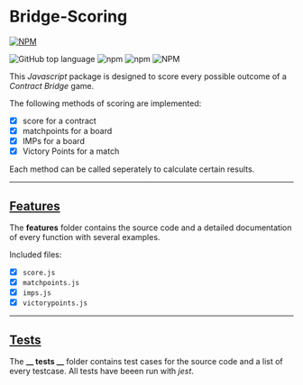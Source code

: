 # Bridge-Scoring

[![NPM](https://nodei.co/npm/bridge-scoring.png?downloads=true&downloadRank=true&stars=true)](https://nodei.co/npm/bridge-scoring/)

![GitHub top language](https://img.shields.io/github/languages/top/jfklorenz/bridge-scoring) ![npm](https://img.shields.io/npm/v/bridge-scoring) ![npm](https://img.shields.io/npm/dm/bridge-scoring) ![NPM](https://img.shields.io/npm/l/bridge-scoring)

This *Javascript* package is designed to score every possible outcome of a *Contract Bridge* game.

The following methods of scoring are implemented:
- [x] score for a contract
- [x] matchpoints for a board
- [x] IMPs for a board
- [x] Victory Points for a match

Each method can be called seperately to calculate certain results.

---

## [Features](https://github.com/jfklorenz/Bridge-Scoring/blob/master/scoring/features/README.md "Link / Scoring / Features")
The **features** folder contains the source code and a detailed documentation of every function with several examples.

Included files:
- [x] `score.js`
- [x] `matchpoints.js`
- [x] `imps.js`
- [x] `victorypoints.js`

---

## [Tests](https://github.com/jfklorenz/Bridge-Scoring/blob/master/scoring/__tests__/README.md "Link / Scoring / Tests")
The **__ tests __** folder contains test cases for the source code and a list of every testcase. All tests have beeen run with *jest*.